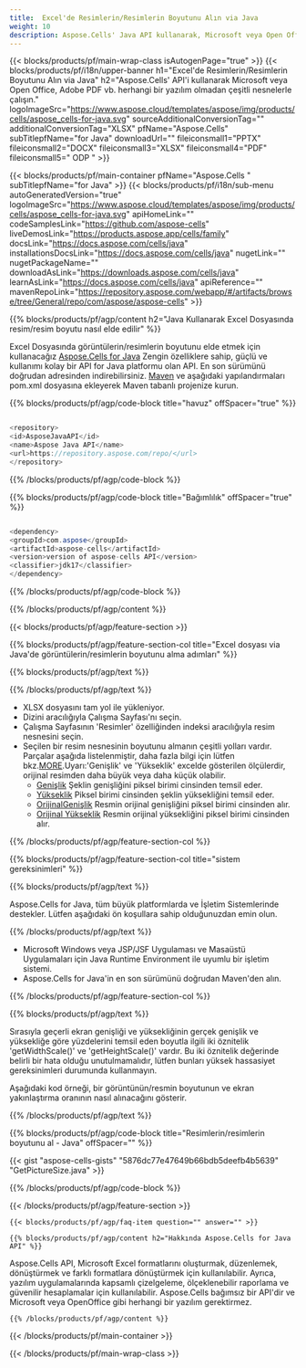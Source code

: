 ```yaml
---
title:  Excel'de Resimlerin/Resimlerin Boyutunu Alın via Java
weight: 10
description: Aspose.Cells' Java API kullanarak, Microsoft veya Open Office, Adobe PDF, vb. herhangi bir yazılım olmadan Excel'de Görüntüler/Resimler boyutunu alır.
---
```

{{< blocks/products/pf/main-wrap-class isAutogenPage="true" >}}
{{< blocks/products/pf/i18n/upper-banner h1="Excel\'de Resimlerin/Resimlerin Boyutunu Alın via Java" h2="Aspose.Cells\' API\'i kullanarak Microsoft veya Open Office, Adobe PDF vb. herhangi bir yazılım olmadan çeşitli nesnelerle çalışın." logoImageSrc="https://www.aspose.cloud/templates/aspose/img/products/cells/aspose_cells-for-java.svg" sourceAdditionalConversionTag="" additionalConversionTag="XLSX" pfName="Aspose.Cells" subTitlepfName="for Java" downloadUrl="" fileiconsmall1="PPTX" fileiconsmall2="DOCX" fileiconsmall3="XLSX" fileiconsmall4="PDF" fileiconsmall5=" ODP " >}}

{{< blocks/products/pf/main-container pfName="Aspose.Cells " subTitlepfName="for Java" >}}
{{< blocks/products/pf/i18n/sub-menu autoGeneratedVersion="true" logoImageSrc="https://www.aspose.cloud/templates/aspose/img/products/cells/aspose_cells-for-java.svg" apiHomeLink="" codeSamplesLink="https://github.com/aspose-cells" liveDemosLink="https://products.aspose.app/cells/family" docsLink="https://docs.aspose.com/cells/java" installationsDocsLink="https://docs.aspose.com/cells/java" nugetLink="" nugetPackageName="" downloadAsLink="https://downloads.aspose.com/cells/java" learnAsLink="https://docs.aspose.com/cells/java" apiReference="" mavenRepoLink="https://repository.aspose.com/webapp/#/artifacts/browse/tree/General/repo/com/aspose/aspose-cells" >}}

{{% blocks/products/pf/agp/content h2="Java Kullanarak Excel Dosyasında resim/resim boyutu nasıl elde edilir" %}}

 Excel Dosyasında görüntülerin/resimlerin boyutunu elde etmek için kullanacağız
 [Aspose.Cells for Java](https://products.aspose.com/cells/java) 
 Zengin özelliklere sahip, güçlü ve kullanımı kolay bir API for Java platformu olan API. En son sürümünü doğrudan adresinden indirebilirsiniz.
 [Maven](https://repository.aspose.com/webapp/#/artifacts/browse/tree/General/repo/com/aspose/aspose-cells) 
 ve aşağıdaki yapılandırmaları pom.xml dosyasına ekleyerek Maven tabanlı projenize kurun.

{{% blocks/products/pf/agp/code-block title="havuz" offSpacer="true" %}}

```cs

<repository>
<id>AsposeJavaAPI</id>
<name>Aspose Java API</name>
<url>https://repository.aspose.com/repo/</url>
</repository>

```

{{% /blocks/products/pf/agp/code-block %}}

{{% blocks/products/pf/agp/code-block title="Bağımlılık" offSpacer="true" %}}

```cs

<dependency>
<groupId>com.aspose</groupId>
<artifactId>aspose-cells</artifactId>
<version>version of aspose-cells API</version>
<classifier>jdk17</classifier>
</dependency>

```

{{% /blocks/products/pf/agp/code-block %}}

{{% /blocks/products/pf/agp/content %}}

{{< blocks/products/pf/agp/feature-section >}}

{{% blocks/products/pf/agp/feature-section-col title="Excel dosyası via Java\'de görüntülerin/resimlerin boyutunu alma adımları" %}}

{{% blocks/products/pf/agp/text %}}

{{% /blocks/products/pf/agp/text %}}

+ XLSX dosyasını tam yol ile yükleniyor.
+ Dizini aracılığıyla Çalışma Sayfası'nı seçin.
+ Çalışma Sayfasının 'Resimler' özelliğinden indeksi aracılığıyla resim nesnesini seçin.
 + Seçilen bir resim nesnesinin boyutunu almanın çeşitli yolları vardır. Parçalar aşağıda listelenmiştir, daha fazla bilgi için lütfen bkz.[MORE](https://reference.aspose.com/cells/java/com.aspose.cells/picture/).Uyarı:'Genişlik' ve 'Yükseklik' excelde gösterilen ölçülerdir, orijinal resimden daha büyük veya daha küçük olabilir.
    + [Genişlik](https://reference.aspose.com/cells/java/com.aspose.cells/picture/#getWidth--) Şeklin genişliğini piksel birimi cinsinden temsil eder.
    + [Yükseklik](https://reference.aspose.com/cells/java/com.aspose.cells/picture/#getHeight--) Piksel birimi cinsinden şeklin yüksekliğini temsil eder.
    + [OrijinalGenişlik](https://reference.aspose.com/cells/java/com.aspose.cells/picture/#getOriginalWidth--) Resmin orijinal genişliğini piksel birimi cinsinden alır.
    + [Orijinal Yükseklik](https://reference.aspose.com/cells/java/com.aspose.cells/picture/#getOriginalHeight--) Resmin orijinal yüksekliğini piksel birimi cinsinden alır.


{{% /blocks/products/pf/agp/feature-section-col %}}

{{% blocks/products/pf/agp/feature-section-col title="sistem gereksinimleri" %}}

{{% blocks/products/pf/agp/text %}}

 Aspose.Cells for Java, tüm büyük platformlarda ve İşletim Sistemlerinde destekler. Lütfen aşağıdaki ön koşullara sahip olduğunuzdan emin olun.

{{% /blocks/products/pf/agp/text %}}

- Microsoft Windows veya JSP/JSF Uygulaması ve Masaüstü Uygulamaları için Java Runtime Environment ile uyumlu bir işletim sistemi.
- Aspose.Cells for Java'in en son sürümünü doğrudan Maven'den alın.

{{% /blocks/products/pf/agp/feature-section-col %}}

{{% blocks/products/pf/agp/text %}}
 
 Sırasıyla geçerli ekran genişliği ve yüksekliğinin gerçek genişlik ve yüksekliğe göre yüzdelerini temsil eden boyutla ilgili iki öznitelik 'getWidthScale()' ve 'getHeightScale()' vardır.
 Bu iki öznitelik değerinde belirli bir hata olduğu unutulmamalıdır, lütfen bunları yüksek hassasiyet gereksinimleri durumunda kullanmayın.
 
 Aşağıdaki kod örneği, bir görüntünün/resmin boyutunun ve ekran yakınlaştırma oranının nasıl alınacağını gösterir.

{{% /blocks/products/pf/agp/text %}}

{{% blocks/products/pf/agp/code-block title="Resimlerin/resimlerin boyutunu al - Java" offSpacer="" %}}

{{< gist "aspose-cells-gists" "5876dc77e47649b66bdb5deefb4b5639" "GetPictureSize.java" >}}

{{% /blocks/products/pf/agp/code-block %}}

{{< /blocks/products/pf/agp/feature-section >}}

    {{< blocks/products/pf/agp/faq-item question="" answer="" >}}
 

<!-- aboutfile Starts -->

    {{% blocks/products/pf/agp/content h2="Hakkında Aspose.Cells for Java API" %}}

 Aspose.Cells API, Microsoft Excel formatlarını oluşturmak, düzenlemek, dönüştürmek ve farklı formatlara dönüştürmek için kullanılabilir. Ayrıca, yazılım uygulamalarında kapsamlı çizelgeleme, ölçeklenebilir raporlama ve güvenilir hesaplamalar için kullanılabilir. Aspose.Cells bağımsız bir API'dir ve Microsoft veya OpenOffice gibi herhangi bir yazılım gerektirmez.


    {{% /blocks/products/pf/agp/content %}}

    


{{< /blocks/products/pf/main-container >}}
    
{{< /blocks/products/pf/main-wrap-class >}}

